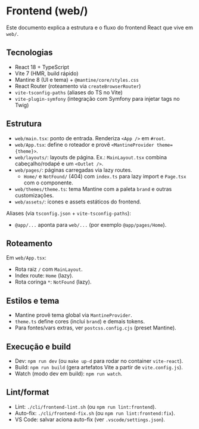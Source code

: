 # Frontend (web/)

Este documento explica a estrutura e o fluxo do frontend React que vive em `web/`.

## Tecnologias
- React 18 + TypeScript
- Vite 7 (HMR, build rápido)
- Mantine 8 (UI e tema) + `@mantine/core/styles.css`
- React Router (roteamento via `createBrowserRouter`)
- `vite-tsconfig-paths` (aliases do TS no Vite)
- `vite-plugin-symfony` (integração com Symfony para injetar tags no Twig)

## Estrutura
- `web/main.tsx`: ponto de entrada. Renderiza `<App />` em `#root`.
- `web/App.tsx`: define o roteador e provê `<MantineProvider theme={theme}>`.
- `web/layouts/`: layouts de página. Ex.: `MainLayout.tsx` combina cabeçalho/rodapé e um `<Outlet />`.
- `web/pages/`: páginas carregadas via lazy routes.
  - `Home/` e `NotFound/` (404) com `index.ts` para lazy import e `Page.tsx` com o componente.
- `web/themes/theme.ts`: tema Mantine com a paleta `brand` e outras customizações.
- `web/assets/`: ícones e assets estáticos do frontend.

Aliases (via `tsconfig.json` + `vite-tsconfig-paths`):
- `@app/...` aponta para `web/...` (por exemplo `@app/pages/Home`).

## Roteamento
Em `web/App.tsx`:
- Rota raiz `/` com `MainLayout`.
- Index route: `Home` (lazy).
- Rota coringa `*`: `NotFound` (lazy).

## Estilos e tema
- Mantine provê tema global via `MantineProvider`.
- `theme.ts` define cores (inclui `brand`) e demais tokens.
- Para fontes/vars extras, ver `postcss.config.cjs` (preset Mantine).

## Execução e build
- Dev: `npm run dev` (ou `make up-d` para rodar no container `vite-react`).
- Build: `npm run build` (gera artefatos Vite a partir de `vite.config.js`).
- Watch (modo dev em build): `npm run watch`.

## Lint/format
- Lint: `./cli/frontend-lint.sh` (ou `npm run lint:frontend`).
- Auto-fix: `./cli/frontend-fix.sh` (ou `npm run lint:frontend:fix`).
- VS Code: salvar aciona auto-fix (ver `.vscode/settings.json`).

